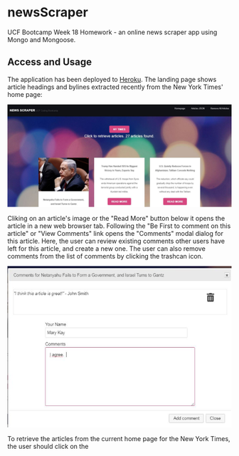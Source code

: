 # newsScraper
UCF Bootcamp Week 18 Homework - an online news scraper app using Mongo and Mongoose.

## Access and Usage
The application has been deployed to [Heroku](https://damp-tor-55631.herokuapp.com/articles).  The landing page shows article headings and bylines extracted recently from the New York Times' home page:

![newsScraper landing page](https://github.com/j0serobles/newsScraper/blob/master/images/homepage.jpg)

Cliking on an article's image or the "Read More" button below it opens the article in a new web browser tab. 
Following the "Be First to comment on this article" or "View Comments" link opens the "Comments" modal dialog for this article.  Here, the user can review existing comments other users have left for this article, and create a new one.
The user can also remove comments from the list of comments by clicking the trashcan icon.

![Article Comments modal Dialog](https://github.com/j0serobles/newsScraper/blob/master/images/commentmodal.jpg)

To retrieve the articles from the current home page for the New York Times, the user should click on the 

<!--stackedit_data:
eyJoaXN0b3J5IjpbNDI3NTc0NjkwLDMwMzc5MjE2OF19
-->